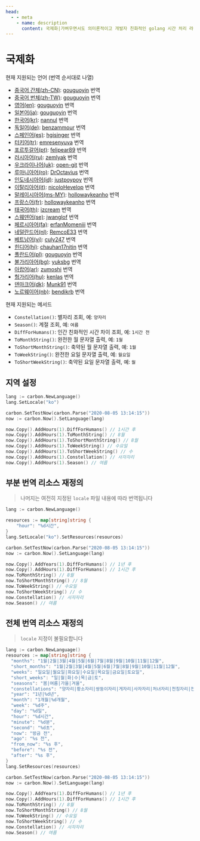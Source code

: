 ```yaml
---
head:
  - - meta
    - name: description
      content: 국제화|가벼우면서도 의미론적이고 개발자 친화적인 golang 시간 처리 라이브러리
---
```


# 국제화

현재 지원되는 언어 (번역 순서대로 나열)

* [중국어 간체(zh-CN)](https://github.com/dromara/carbon/blob/master/lang/zh-CN.json "중국어 간체"): [gouguoyin](https://github.com/gouguoyin "gouguoyin") 번역
* [중국어 번체(zh-TW)](https://github.com/dromara/carbon/blob/master/lang/zh-TW.json "중국어 번체"): [gouguoyin](https://github.com/gouguoyin "gouguoyin") 번역
* [영어(en)](https://github.com/dromara/carbon/blob/master/lang/en.json "영어"): [gouguoyin](https://github.com/gouguoyin "gouguoyin") 번역
* [일본어(ja)](https://github.com/dromara/carbon/blob/master/lang/ja.json "일본어"): [gouguoyin](https://github.com/gouguoyin "gouguoyin") 번역
* [한국어(kr)](https://github.com/dromara/carbon/blob/master/lang/kr.json "한국어"): [nannul](https://github.com/nannul "nannul") 번역
* [독일어(de)](https://github.com/dromara/carbon/blob/master/lang/de.json "독일어"): [benzammour](https://github.com/benzammour "benzammour") 번역
* [스페인어(es)](https://github.com/dromara/carbon/blob/master/lang/es.json "스페인어"): [hgisinger](https://github.com/hgisinger "hgisinger") 번역
* [터키어(tr)](https://github.com/dromara/carbon/blob/master/lang/tr.json "터키어"): [emresenyuva](https://github.com/emresenyuva "emresenyuva") 번역
* [포르투갈어(pt)](https://github.com/dromara/carbon/blob/master/lang/pt.json "포르투갈어"): [felipear89](https://github.com/felipear89 "felipear89") 번역
* [러시아어(ru)](https://github.com/dromara/carbon/blob/master/lang/ru.json "러시아어"): [zemlyak](https://github.com/zemlyak "zemlyak") 번역
* [우크라이나어(uk)](https://github.com/dromara/carbon/blob/master/lang/uk.json "우크라이나어"): [open-git](https://github.com/open-git "open-git") 번역
* [루마니아어(ro)](https://github.com/dromara/carbon/blob/master/lang/ro.json "루마니아어"): [DrOctavius](https://github.com/DrOctavius "DrOctavius") 번역
* [인도네시아어(id)](https://github.com/dromara/carbon/blob/master/lang/id.json "인도네시아어"): [justpoypoy](https://github.com/justpoypoy "justpoypoy") 번역
* [이탈리아어(it)](https://github.com/dromara/carbon/blob/master/lang/it.json "이탈리아어"): [nicoloHevelop](https://github.com/justpoypoy "nicoloHevelop") 번역
* [말레이시아어(ms-MY)](https://github.com/dromara/carbon/blob/master/lang/ms-MY.json "말레이시아어"): [hollowaykeanho](https://github.com/hollowaykeanho "hollowaykeanho") 번역
* [프랑스어(fr)](https://github.com/dromara/carbon/blob/master/lang/fr.json "프랑스어"): [hollowaykeanho](https://github.com/hollowaykeanho "hollowaykeanho") 번역
* [태국어(th)](https://github.com/dromara/carbon/blob/master/lang/th.json "태국어"): [izcream](https://github.com/izcream "izcream") 번역
* [스웨덴어(se)](https://github.com/dromara/carbon/blob/master/lang/se.json "스웨덴어"): [jwanglof](https://github.com/jwanglof "jwanglof") 번역
* [페르시아어(fa)](https://github.com/dromara/carbon/blob/master/lang/fa.json "페르시아어"): [erfanMomeniii](https://github.com/ErfanMomeniii "ErfanMomeniii") 번역
* [네덜란드어(nl)](https://github.com/dromara/carbon/blob/master/lang/nl.json "네덜란드어"): [RemcoE33](https://github.com/RemcoE33 "RemcoE33") 번역
* [베트남어(vi)](https://github.com/dromara/carbon/blob/master/lang/vi.json "베트남어"): [culy247](https://github.com/culy247 "culy247") 번역
* [힌디어(hi)](https://github.com/dromara/carbon/blob/master/lang/hi.json "힌디어"): [chauhan17nitin](https://github.com/chauhan17nitin "chauhan17nitin") 번역
* [폴란드어(pl)](https://github.com/dromara/carbon/blob/master/lang/pl.json "폴란드어"): [gouguoyin](https://github.com/gouguoyin "gouguoyin") 번역
* [불가리아어(bg)](https://github.com/dromara/carbon/blob/master/lang/bg.json "불가리아어"): [yuksbg](https://github.com/yuksbg "yuksbg") 번역
* [아랍어(ar)](https://github.com/dromara/carbon/blob/master/lang/bg.json "아랍어"): [zumoshi](https://github.com/zumoshi "zumoshi") 번역
* [헝가리어(hu)](https://github.com/dromara/carbon/blob/master/lang/hu.json "헝가리어"): [kenlas](https://github.com/kenlas "kenlas") 번역
* [덴마크어(dk)](https://github.com/dromara/carbon/blob/master/lang/dk.json "덴마크어"): [Munk91](https://github.com/Munk91 "Munk91") 번역
* [노르웨이어(nb)](https://github.com/dromara/carbon/blob/master/lang/nb.json "노르웨이어"): [bendikrb](https://github.com/bendikrb "bendikrb") 번역

현재 지원되는 메서드

* `Constellation()`: 별자리 조회, 예: `양자리`
* `Season()`: 계절 조회, 예: `여름`
* `DiffForHumans()`: 인간 친화적인 시간 차이 조회, 예: `1시간 전`
* `ToMonthString()`: 완전한 월 문자열 출력, 예: `1월`
* `ToShortMonthString()`: 축약된 월 문자열 출력, 예: `1월`
* `ToWeekString()`: 완전한 요일 문자열 출력, 예: `월요일`
* `ToShortWeekString()`: 축약된 요일 문자열 출력, 예: `월`

## 지역 설정

```go
lang := carbon.NewLanguage()
lang.SetLocale("ko")

carbon.SetTestNow(carbon.Parse("2020-08-05 13:14:15"))
now := carbon.Now().SetLanguage(lang)

now.Copy().AddHours(1).DiffForHumans() // 1시간 후
now.Copy().AddHours(1).ToMonthString() // 8월
now.Copy().AddHours(1).ToShortMonthString() // 8월
now.Copy().AddHours(1).ToWeekString() // 수요일
now.Copy().AddHours(1).ToShortWeekString() // 수
now.Copy().AddHours(1).Constellation() // 사자자리
now.Copy().AddHours(1).Season() // 여름
```

## 부분 번역 리소스 재정의
> 나머지는 여전히 지정된 `locale` 파일 내용에 따라 번역됩니다
```go
lang := carbon.NewLanguage()

resources := map[string]string {
	"hour": "%d시간",
}
lang.SetLocale("ko").SetResources(resources)

carbon.SetTestNow(carbon.Parse("2020-08-05 13:14:15"))
now := carbon.Now().SetLanguage(lang)

now.Copy().AddYears(1).DiffForHumans() // 1년 후
now.Copy().AddHours(1).DiffForHumans() // 1시간 후
now.ToMonthString() // 8월
now.ToShortMonthString() // 8월
now.ToWeekString() // 수요일
now.ToShortWeekString() // 수
now.Constellation() // 사자자리
now.Season() // 여름
```

## 전체 번역 리소스 재정의
> `locale` 지정이 불필요합니다
```go
lang := carbon.NewLanguage()
resources := map[string]string {
  "months": "1월|2월|3월|4월|5월|6월|7월|8월|9월|10월|11월|12월",
  "short_months": "1월|2월|3월|4월|5월|6월|7월|8월|9월|10월|11월|12월",
  "weeks": "일요일|월요일|화요일|수요일|목요일|금요일|토요일",
  "short_weeks": "일|월|화|수|목|금|토",
  "seasons": "봄|여름|가을|겨울",
  "constellations": "양자리|황소자리|쌍둥이자리|게자리|사자자리|처녀자리|천칭자리|전갈자리|궁수자리|염소자리|물병자리|물고기자리",
  "year": "1년|%d년",
  "month": "1개월|%d개월",
  "week": "%d주",
  "day": "%d일",
  "hour": "%d시간",
  "minute": "%d분",
  "second": "%d초",
  "now": "방금 전",
  "ago": "%s 전",
  "from_now": "%s 후",
  "before": "%s 전",
  "after": "%s 후",
}
lang.SetResources(resources)

carbon.SetTestNow(carbon.Parse("2020-08-05 13:14:15"))
now := carbon.Now().SetLanguage(lang)

now.Copy().AddYears(1).DiffForHumans() // 1년 후
now.Copy().AddHours(1).DiffForHumans() // 1시간 후
now.ToMonthString() // 8월
now.ToShortMonthString() // 8월
now.ToWeekString() // 수요일
now.ToShortWeekString() // 수
now.Constellation() // 사자자리
now.Season() // 여름
``` 